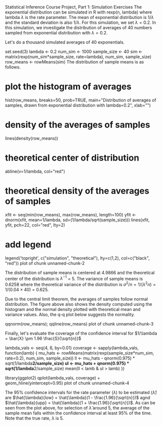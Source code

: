 Statistical Inference Course Project, Part 1: Simulation Exercises
The exponential distribution can be simulated in R with rexp(n, lambda) where lambda $\lambda$ is the rate parameter. The mean of exponential distribution is $1/\lambda$ and the standard deviation is also $1/\lambda$. For this simulation, we set $\lambda=0.2$. In this simulation, we investigate the distribution of averages of 40 numbers sampled from exponential distribution with $\lambda=0.2$.

Let's do a thousand simulated averages of 40 exponentials.

set.seed(3)
lambda <- 0.2
num_sim <- 1000
sample_size <- 40
sim <- matrix(rexp(num_sim*sample_size, rate=lambda), num_sim, sample_size)
row_means <- rowMeans(sim)
The distribution of sample means is as follows.

# plot the histogram of averages
hist(row_means, breaks=50, prob=TRUE,
     main="Distribution of averages of samples,
     drawn from exponential distribution with lambda=0.2",
     xlab="")
# density of the averages of samples
lines(density(row_means))
# theoretical center of distribution
abline(v=1/lambda, col="red")
# theoretical density of the averages of samples
xfit <- seq(min(row_means), max(row_means), length=100)
yfit <- dnorm(xfit, mean=1/lambda, sd=(1/lambda/sqrt(sample_size)))
lines(xfit, yfit, pch=22, col="red", lty=2)
# add legend
legend('topright', c("simulation", "theoretical"), lty=c(1,2), col=c("black", "red"))
plot of chunk unnamed-chunk-2

The distribution of sample means is centered at 4.9866 and the theoretical center of the distribution is $\lambda^{-1}$ = 5. The variance of sample means is 0.6258 where the theoretical variance of the distribution is $\sigma^2 / n = 1/(\lambda^2 n) = 1/(0.04 \times 40)$ = 0.625.

Due to the central limit theorem, the averages of samples follow normal distribution. The figure above also shows the density computed using the histogram and the normal density plotted with theoretical mean and variance values. Also, the q-q plot below suggests the normality.

qqnorm(row_means); qqline(row_means)
plot of chunk unnamed-chunk-3

Finally, let's evaluate the coverage of the confidence interval for $1/\lambda = \bar{X} \pm 1.96 \frac{S}{\sqrt{n}}$

lambda_vals <- seq(4, 6, by=0.01)
coverage <- sapply(lambda_vals, function(lamb) {
    mu_hats <- rowMeans(matrix(rexp(sample_size*num_sim, rate=0.2),
                               num_sim, sample_size))
    ll <- mu_hats - qnorm(0.975) * sqrt(1/lambda**2/sample_size)
    ul <- mu_hats + qnorm(0.975) * sqrt(1/lambda**2/sample_size)
    mean(ll < lamb & ul > lamb)
})

library(ggplot2)
qplot(lambda_vals, coverage) + geom_hline(yintercept=0.95)
plot of chunk unnamed-chunk-4

The 95% confidence intervals for the rate parameter ($\lambda$) to be estimated ($\hat{\lambda}$) are $\hat{\lambda}{low} = \hat{\lambda}(1 - \frac{1.96}{\sqrt{n}})$ agnd $\hat{\lambda}{upp} = \hat{\lambda}(1 + \frac{1.96}{\sqrt{n}})$. As can be seen from the plot above, for selection of $\hat{\lambda}$ around 5, the average of the sample mean falls within the confidence interval at least 95% of the time. Note that the true rate, $\lambda$ is 5.
